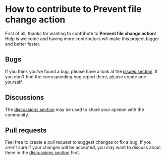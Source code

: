 # How to contribute to Prevent file change action

First of all, thanks for wanting to contribute to **Prevent file change action**! Help is
welcome and having more contributors will make this project bigger and better faster.

## Bugs

If you think you've found a bug, please have a look at the
[issues section](https://github.com/xalvarez/github-team-dashboard/issues). If you don't find the
corresponding bug report there, please create one yourself.

## Discussions

The [discussions section](https://github.com/xalvarez/prevent-file-change-action/discussions) may
be used to share your opinion with the community.

## Pull requests

Feel free to create a pull request to suggest changes or fix a bug. If you aren't sure if your changes
will be accepted, you may want to discuss about them in the
[discussions section](https://github.com/xalvarez/prevent-file-change-action/discussions) first.
